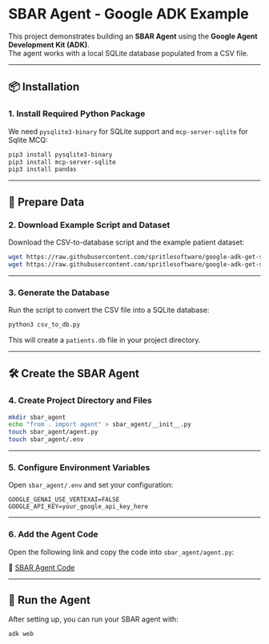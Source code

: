 # SBAR Agent - Google ADK Example

This project demonstrates building an **SBAR Agent** using the **Google Agent Development Kit (ADK)**.  
The agent works with a local SQLite database populated from a CSV file.

---

## 📦 Installation

### 1. Install Required Python Package
We need `pysqlite3-binary` for SQLite support and  `mcp-server-sqlite` for Sqlite MCQ:

```bash
pip3 install pysqlite3-binary
pip3 install mcp-server-sqlite
pip3 install pandas
````

---

## 📂 Prepare Data

### 2. Download Example Script and Dataset

Download the CSV-to-database script and the example patient dataset:

```bash
wget https://raw.githubusercontent.com/spritlesoftware/google-adk-get-started/refs/heads/master/csv_to_db.py
wget https://raw.githubusercontent.com/spritlesoftware/google-adk-get-started/refs/heads/master/sbar_notes_emergency_room_patients_week.csv
```

---

### 3. Generate the Database

Run the script to convert the CSV file into a SQLite database:

```bash
python3 csv_to_db.py
```

This will create a `patients.db` file in your project directory.

---

## 🛠 Create the SBAR Agent

### 4. Create Project Directory and Files

```bash
mkdir sbar_agent
echo "from . import agent" > sbar_agent/__init__.py
touch sbar_agent/agent.py
touch sbar_agent/.env
```

---

### 5. Configure Environment Variables

Open `sbar_agent/.env` and set your configuration:

```env
GOOGLE_GENAI_USE_VERTEXAI=FALSE
GOOGLE_API_KEY=your_google_api_key_here
```

---

### 6. Add the Agent Code

Open the following link and copy the code into `sbar_agent/agent.py`:

🔗 [SBAR Agent Code](https://github.com/spritlesoftware/google-adk-get-started/blob/master/sbar_agent/agent.py)

---

## 🚀 Run the Agent

After setting up, you can run your SBAR agent with:

```bash
adk web
```
